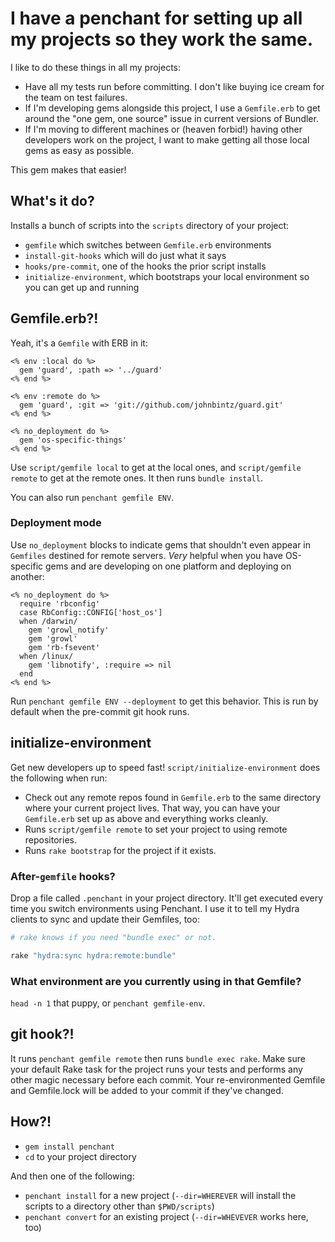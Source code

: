 # I have a penchant for setting up all my projects so they work the same.

I like to do these things in all my projects:

* Have all my tests run before committing. I don't like buying ice cream for the team on test failures.
* If I'm developing gems alongside this project, I use a `Gemfile.erb` to get around the "one gem, one source" issue in
  current versions of Bundler.
* If I'm moving to different machines or (heaven forbid!) having other developers work on the project, I want to make
  getting all those local gems as easy as possible.

This gem makes that easier!

## What's it do?

Installs a bunch of scripts into the `scripts` directory of your project:

* `gemfile` which switches between `Gemfile.erb` environments
* `install-git-hooks` which will do just what it says
* `hooks/pre-commit`, one of the hooks the prior script installs
* `initialize-environment`, which bootstraps your local environment so you can get up and running

## Gemfile.erb?!

Yeah, it's a `Gemfile` with ERB in it:

``` erb
<% env :local do %>
  gem 'guard', :path => '../guard'
<% end %>

<% env :remote do %>
  gem 'guard', :git => 'git://github.com/johnbintz/guard.git'
<% end %>

<% no_deployment do %>
  gem 'os-specific-things'
<% end %>
```

Use `script/gemfile local` to get at the local ones, and `script/gemfile remote` to get at the remote ones.
It then runs `bundle install`.

You can also run `penchant gemfile ENV`.

### Deployment mode

Use `no_deployment` blocks to indicate gems that shouldn't even appear in `Gemfiles` destined for
remote servers. *Very* helpful when you have OS-specific gems and are developing on one platform
and deploying on another:

``` erb
<% no_deployment do %>
  require 'rbconfig'
  case RbConfig::CONFIG['host_os']
  when /darwin/
    gem 'growl_notify'
    gem 'growl'
    gem 'rb-fsevent'
  when /linux/
    gem 'libnotify', :require => nil
  end
<% end %>
```

Run `penchant gemfile ENV --deployment` to get this behavior. This is run by default when the
pre-commit git hook runs.

## initialize-environment

Get new developers up to speed fast! `script/initialize-environment` does the following when run:

* Check out any remote repos found in `Gemfile.erb` to the same directory where your current project lives.
  That way, you can have your `Gemfile.erb` set up as above and everything works cleanly.
* Runs `script/gemfile remote` to set your project to using remote repositories.
* Runs `rake bootstrap` for the project if it exists.

### After-`gemfile` hooks?

Drop a file called `.penchant` in your project directory. It'll get executed every time you switch environments using
Penchant. I use it to tell my Hydra clients to sync and update their Gemfiles, too:

``` ruby
# rake knows if you need "bundle exec" or not.

rake "hydra:sync hydra:remote:bundle"
```

### What environment are you currently using in that Gemfile?

`head -n 1` that puppy, or `penchant gemfile-env`.

## git hook?!

It runs `penchant gemfile remote` then runs `bundle exec rake`. Make sure your default Rake task for the project runs your
tests and performs any other magic necessary before each commit. Your re-environmented Gemfile and Gemfile.lock will be added
to your commit if they've changed.

## How?!

* `gem install penchant`
* `cd` to your project directory

And then one of the following:

* `penchant install` for a new project (`--dir=WHEREVER` will install the scripts to a directory other than `$PWD/scripts`)
* `penchant convert` for an existing project (`--dir=WHEVEVER` works here, too)

